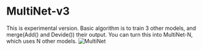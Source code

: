 # MultiNet-v3
This is experimental version. Basic algorithm is to train 3 other models, and merge(Add() and Devide()) their output.
You can turn this into MultiNet-N, which uses N other models.
![MultiNet](https://user-images.githubusercontent.com/53563433/179396630-e8e2ca0a-8a68-4e2f-a1e1-fe4b2cfa62a6.jpg)
